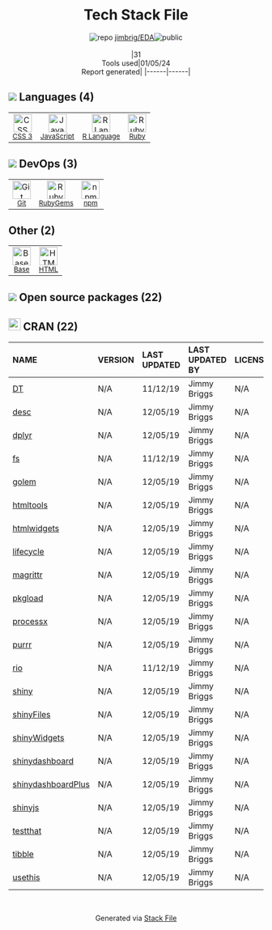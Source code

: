 <!--
&lt;--- Readme.md Snippet without images Start ---&gt;
## Tech Stack
jimbrig/EDA is built on the following main stack:

- [Ruby](https://www.ruby-lang.org) – Languages
- [JavaScript](https://developer.mozilla.org/en-US/docs/Web/JavaScript) – Languages
- [R Language](http://www.r-project.org/) – Languages
- [Base](https://getbase.com/) – CRM

Full tech stack [here](/techstack.md)

&lt;--- Readme.md Snippet without images End ---&gt;

&lt;--- Readme.md Snippet with images Start ---&gt;
## Tech Stack
jimbrig/EDA is built on the following main stack:

- <img width='25' height='25' src='https://img.stackshare.io/service/989/ruby.png' alt='Ruby'/> [Ruby](https://www.ruby-lang.org) – Languages
- <img width='25' height='25' src='https://img.stackshare.io/service/1209/javascript.jpeg' alt='JavaScript'/> [JavaScript](https://developer.mozilla.org/en-US/docs/Web/JavaScript) – Languages
- <img width='25' height='25' src='https://img.stackshare.io/service/1213/r-logo.png' alt='R Language'/> [R Language](http://www.r-project.org/) – Languages
- <img width='25' height='25' src='https://img.stackshare.io/service/3633/ZBMmmvP1_400x400.jpg' alt='Base'/> [Base](https://getbase.com/) – CRM

Full tech stack [here](/techstack.md)

&lt;--- Readme.md Snippet with images End ---&gt;
-->
<div align="center">

# Tech Stack File
![](https://img.stackshare.io/repo.svg "repo") [jimbrig/EDA](https://github.com/jimbrig/EDA)![](https://img.stackshare.io/public_badge.svg "public")
<br/><br/>
|31<br/>Tools used|01/05/24 <br/>Report generated|
|------|------|
</div>

## <img src='https://img.stackshare.io/languages.svg'/> Languages (4)
<table><tr>
  <td align='center'>
  <img width='36' height='36' src='https://img.stackshare.io/service/6727/css.png' alt='CSS 3'>
  <br>
  <sub><a href="https://developer.mozilla.org/en-US/docs/Web/CSS/CSS3">CSS 3</a></sub>
  <br>
  <sub></sub>
</td>

<td align='center'>
  <img width='36' height='36' src='https://img.stackshare.io/service/1209/javascript.jpeg' alt='JavaScript'>
  <br>
  <sub><a href="https://developer.mozilla.org/en-US/docs/Web/JavaScript">JavaScript</a></sub>
  <br>
  <sub></sub>
</td>

<td align='center'>
  <img width='36' height='36' src='https://img.stackshare.io/service/1213/r-logo.png' alt='R Language'>
  <br>
  <sub><a href="http://www.r-project.org/">R Language</a></sub>
  <br>
  <sub></sub>
</td>

<td align='center'>
  <img width='36' height='36' src='https://img.stackshare.io/service/989/ruby.png' alt='Ruby'>
  <br>
  <sub><a href="https://www.ruby-lang.org">Ruby</a></sub>
  <br>
  <sub></sub>
</td>

</tr>
</table>

## <img src='https://img.stackshare.io/devops.svg'/> DevOps (3)
<table><tr>
  <td align='center'>
  <img width='36' height='36' src='https://img.stackshare.io/service/1046/git.png' alt='Git'>
  <br>
  <sub><a href="http://git-scm.com/">Git</a></sub>
  <br>
  <sub></sub>
</td>

<td align='center'>
  <img width='36' height='36' src='https://img.stackshare.io/service/12795/5jL6-BA5_400x400.jpeg' alt='RubyGems'>
  <br>
  <sub><a href="https://rubygems.org/">RubyGems</a></sub>
  <br>
  <sub></sub>
</td>

<td align='center'>
  <img width='36' height='36' src='https://img.stackshare.io/service/1120/lejvzrnlpb308aftn31u.png' alt='npm'>
  <br>
  <sub><a href="https://www.npmjs.com/">npm</a></sub>
  <br>
  <sub></sub>
</td>

</tr>
</table>

## Other (2)
<table><tr>
  <td align='center'>
  <img width='36' height='36' src='https://img.stackshare.io/service/3633/ZBMmmvP1_400x400.jpg' alt='Base'>
  <br>
  <sub><a href="https://getbase.com/">Base</a></sub>
  <br>
  <sub></sub>
</td>

<td align='center'>
  <img width='36' height='36' src='https://img.stackshare.io/service/2270/no-img-open-source.png' alt='HTML'>
  <br>
  <sub><a href="http://">HTML</a></sub>
  <br>
  <sub></sub>
</td>

</tr>
</table>


## <img src='https://img.stackshare.io/group.svg' /> Open source packages (22)</h2>

## <img width='24' height='24' src='https://img.stackshare.io/package_manager/105004/default_a16028785587c9c482ce21483b5e660123a3d270.png'/> CRAN (22)

|NAME|VERSION|LAST UPDATED|LAST UPDATED BY|LICENSE|VULNERABILITIES|
|:------|:------|:------|:------|:------|:------|
|[DT](https://cran.r-project.org/DT)|N/A|11/12/19|Jimmy Briggs |N/A|N/A|
|[desc](https://cran.r-project.org/desc)|N/A|12/05/19|Jimmy Briggs |N/A|N/A|
|[dplyr](https://cran.r-project.org/dplyr)|N/A|12/05/19|Jimmy Briggs |N/A|N/A|
|[fs](https://cran.r-project.org/fs)|N/A|11/12/19|Jimmy Briggs |N/A|N/A|
|[golem](https://cran.r-project.org/golem)|N/A|12/05/19|Jimmy Briggs |N/A|N/A|
|[htmltools](https://cran.r-project.org/htmltools)|N/A|12/05/19|Jimmy Briggs |N/A|N/A|
|[htmlwidgets](https://cran.r-project.org/htmlwidgets)|N/A|12/05/19|Jimmy Briggs |N/A|N/A|
|[lifecycle](https://cran.r-project.org/lifecycle)|N/A|12/05/19|Jimmy Briggs |N/A|N/A|
|[magrittr](https://cran.r-project.org/magrittr)|N/A|12/05/19|Jimmy Briggs |N/A|N/A|
|[pkgload](https://cran.r-project.org/pkgload)|N/A|12/05/19|Jimmy Briggs |N/A|N/A|
|[processx](https://cran.r-project.org/processx)|N/A|12/05/19|Jimmy Briggs |N/A|N/A|
|[purrr](https://cran.r-project.org/purrr)|N/A|12/05/19|Jimmy Briggs |N/A|N/A|
|[rio](https://cran.r-project.org/rio)|N/A|11/12/19|Jimmy Briggs |N/A|N/A|
|[shiny](https://cran.r-project.org/shiny)|N/A|12/05/19|Jimmy Briggs |N/A|N/A|
|[shinyFiles](https://cran.r-project.org/shinyFiles)|N/A|12/05/19|Jimmy Briggs |N/A|N/A|
|[shinyWidgets](https://cran.r-project.org/shinyWidgets)|N/A|12/05/19|Jimmy Briggs |N/A|N/A|
|[shinydashboard](https://cran.r-project.org/shinydashboard)|N/A|12/05/19|Jimmy Briggs |N/A|N/A|
|[shinydashboardPlus](https://cran.r-project.org/shinydashboardPlus)|N/A|12/05/19|Jimmy Briggs |N/A|N/A|
|[shinyjs](https://cran.r-project.org/shinyjs)|N/A|12/05/19|Jimmy Briggs |N/A|N/A|
|[testthat](https://cran.r-project.org/testthat)|N/A|12/05/19|Jimmy Briggs |N/A|N/A|
|[tibble](https://cran.r-project.org/tibble)|N/A|12/05/19|Jimmy Briggs |N/A|N/A|
|[usethis](https://cran.r-project.org/usethis)|N/A|12/05/19|Jimmy Briggs |N/A|N/A|

<br/>
<div align='center'>

Generated via [Stack File](https://github.com/marketplace/stack-file)
